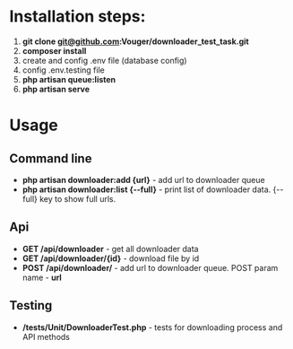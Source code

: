 # Installation steps:
1) **git clone git@github.com:Vouger/downloader_test_task.git**
2) **composer install**
3) create and config .env file (database config)
4) config .env.testing file
5) **php artisan queue:listen**
6) **php artisan serve**


# Usage
## Command line
- **php artisan downloader:add {url}** - add url to downloader queue
- **php artisan downloader:list {--full}** - print list of downloader data. {--full} key to show full urls.

## Api
- **GET /api/downloader** - get all downloader data
- **GET /api/downloader/{id}** - download file by id
- **POST /api/downloader/** - add url to downloader queue. POST param name - **url**

## Testing
- **/tests/Unit/DownloaderTest.php** - tests for downloading process and API methods
